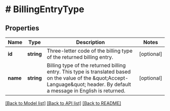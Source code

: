 # # BillingEntryType

## Properties

Name | Type | Description | Notes
------------ | ------------- | ------------- | -------------
**id** | **string** | Three-letter code of the billing type of the returned billing entry. | [optional]
**name** | **string** | Billing type of the returned billing entry. This type is translated based on the value of the \&quot;Accept-Language\&quot; header. By default a message in English is returned. | [optional]

[[Back to Model list]](../../README.md#models) [[Back to API list]](../../README.md#endpoints) [[Back to README]](../../README.md)
